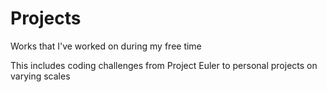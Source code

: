 # Projects
Works that I've worked on during my free time

This includes coding challenges from Project Euler to personal projects on varying scales
